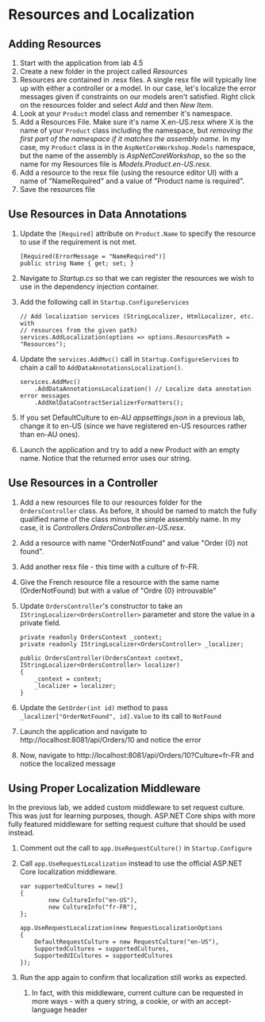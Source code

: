 # Resources and Localization

## Adding Resources

1. Start with the application from lab 4.5
1. Create a new folder in the project called *Resources*
1. Resources are contained in .resx files. A single resx file will typically 
line up with either a controller or a model. In our case, let's localize the 
error messages given if constraints on our models aren't satisfied. Right 
click on the resources folder and select *Add* and then *New Item*.
1. Look at your `Product` model class and remember it's namespace.
1. Add a Resources File. Make sure it's name X.en-US.resx where X is the 
name of your `Product` class including the namespace, but *removing the first
part of the namespace if it matches the assembly name*. In my case, my 
`Product` class is in the `AspNetCoreWorkshop.Models` namespace, but the name 
of the assembly is *AspNetCoreWorkshop*, so the so the name for my Resources 
file is *Models.Product.en-US.resx*.
1. Add a resource to the resx file (using the resource editor UI) with a name 
of "NameRequired" and a value of "Product name is required".
1. Save the resources file

## Use Resources in Data Annotations

1. Update the `[Required]` attribute on `Product.Name` to specify the 
resource to use if the requirement is not met.

    ```CSharp
    [Required(ErrorMessage = "NameRequired")]
    public string Name { get; set; }
    ```
1. Navigate to *Startup.cs* so that we can register the resources we wish to 
use in the dependency injection container.
1. Add the following call in `Startup.ConfigureServices`

    ```CSharp
    // Add localization services (StringLocalizer, HtmlLocalizer, etc. with 
    // resources from the given path)
    services.AddLocalization(options => options.ResourcesPath = "Resources");
    ```
1. Update the `services.AddMvc()` call in `Startup.ConfigureServices` to 
chain a call to `AddDataAnnotationsLocalization()`.

    ```CSharp
    services.AddMvc()
        .AddDataAnnotationsLocalization() // Localize data annotation error messages
        .AddXmlDataContractSerializerFormatters();    
    ```
1. If you set DefaultCulture to en-AU *appsettings.json* in a previous lab, 
change it to en-US (since we have registered en-US resources rather than 
en-AU ones).
1. Launch the application and try to add a new Product with an empty name. 
Notice that the returned error uses our string.

## Use Resources in a Controller

1. Add a new resources file to our resources folder for the `OrdersController` 
class. As before, it should be named to match the fully qualified name of 
the class minus the simple assembly name. In my case, it is 
*Controllers.OrdersController.en-US.resx*.
1. Add a resource with name "OrderNotFound" and value "Order {0} not found".
1. Add another resx file - this time with a culture of fr-FR.
1. Give the French resource file a resource with the same name 
(OrderNotFound) but with a value of "Ordre {0} introuvable"
1. Update `OrdersController`'s constructor to take an 
`IStringLocalizer<OrdersController>` parameter and store the value in a 
private field.

    ```CSharp
    private readonly OrdersContext _context;
    private readonly IStringLocalizer<OrdersController> _localizer;

    public OrdersController(OrdersContext context, IStringLocalizer<OrdersController> localizer)
    {
        _context = context;
        _localizer = localizer;
    }
    ```
1. Update the `GetOrder(int id)` method to pass 
`_localizer["OrderNotFound", id].Value` to its call to `NotFound`
1. Launch the application and navigate to 
http://localhost:8081/api/Orders/10 and notice the error
1. Now, navigate to 
http://localhost:8081/api/Orders/10?Culture=fr-FR and 
notice the localized message

## Using Proper Localization Middleware

In the previous lab, we added custom middleware to set request culture. This 
was just for learning purposes, though. ASP.NET Core ships with more fully 
featured middleware for setting request culture that should be used instead.

1. Comment out the call to `app.UseRequestCulture()` in `Startup.Configure`
1. Call `app.UseRequestLocalization` instead to use the official ASP.NET Core
localization middleware.

    ```CSharp
    var supportedCultures = new[]
    {
            new CultureInfo("en-US"),
            new CultureInfo("fr-FR"),
    };

    app.UseRequestLocalization(new RequestLocalizationOptions
    {
        DefaultRequestCulture = new RequestCulture("en-US"),
        SupportedCultures = supportedCultures,
        SupportedUICultures = supportedCultures
    });    
    ```
1. Run the app again to confirm that localization still works as expected.
    1. In fact, with this middleware, current culture can be requested in more 
    ways - with a query string, a cookie, or with an accept-language header